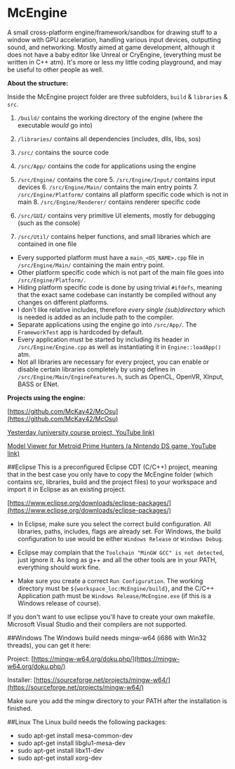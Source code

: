 # McEngine
A small cross-platform engine/framework/sandbox for drawing stuff to a window with GPU acceleration, handling various input devices, outputting sound, and networking. Mostly aimed at game development, although it does not have a baby editor like Unreal or CryEngine, (everything must be written in C++ atm). It's more or less my little coding playground, and may be useful to other people as well.

**About the structure:**

Inside the McEngine project folder are three subfolders, ```build``` &amp; ```libraries``` &amp; ```src```.

1. ```/build/``` contains the working directory of the engine (where the executable _would_ go into)

2. ```/libraries/``` contains all dependencies (includes, dlls, libs, sos)

3. ```/src/``` contains the source code
  3. ```/src/App/``` contains the code for applications using the engine
  4. ```/src/Engine/``` contains the core
    5. ```/src/Engine/Input/``` contains input devices
    6. ```/src/Engine/Main/``` contains the main entry points
    7. ```/src/Engine/Platform/``` contains all platform specific code which is not in main
    8. ```/src/Engine/Renderer/``` contains renderer specific code
  5. ```/src/GUI/``` contains very primitive UI elements, mostly for debugging (such as the console)
  6. ```/src/Util/``` contains helper functions, and small libraries which are contained in one file

- Every supported platform must have a ```main_<OS_NAME>.cpp``` file in ```/src/Engine/Main/``` containing the main entry point.
- Other platform specific code which is not part of the main file goes into ```/src/Engine/Platform/```.
- Hiding platform specific code is done by using trivial ```#ifdefs```, meaning that the exact same codebase can instantly be compiled without any changes on different platforms.
- I don't like relative includes, therefore _every single (sub)directory_ which is needed is added as an include path to the compiler.
- Separate applications using the engine go into ```/src/App/```. The ```FrameworkTest``` app is hardcoded by default.
- Every application must be started by including its header in ```/src/Engine/Engine.cpp``` as well as instantiating it in ```Engine::loadApp()``` atm.
- Not all libraries are necessary for every project, you can enable or disable certain libraries completely by using defines in ```/src/Engine/Main/EngineFeatures.h```, such as OpenCL, OpenVR, XInput, BASS or ENet.

**Projects using the engine:**

[https://github.com/McKay42/McOsu](https://github.com/McKay42/McOsu)

[Yesterday (university course project, YouTube link)](https://www.youtube.com/watch?v=RbuP1dNG304)

[Model Viewer for Metroid Prime Hunters (a Nintendo DS game, YouTube link)](https://youtu.be/BSn59ebjOnw?t=2m51s)

##Eclipse
This is a preconfigured Eclipse CDT (C/C++) project, meaning that in the best case you only have to copy the McEngine folder (which contains src, libraries, build and the project files) to your workspace and import it in Eclipse as an existing project.

[https://www.eclipse.org/downloads/eclipse-packages/](https://www.eclipse.org/downloads/eclipse-packages/)

- In Eclipse, make sure you select the correct build configuration. All libraries, paths, includes, flags are already set.
For Windows, the build configuration to use would be either ```Windows Release``` or ```Windows Debug```.

- Eclipse may complain that the ```Toolchain "MinGW GCC" is not detected```, just ignore it. As long as g++ and all the other tools are in your PATH, everything should work fine.

- Make sure you create a correct ```Run Configuration```. The working directory must be ```${workspace_loc:McEngine/build}```, and the C/C++ Application path must be ```Windows Release/McEngine.exe``` (if this is a Windows release of course).

If you don't want to use eclipse you'll have to create your own makefile. Microsoft Visual Studio and their compilers are not supported.

##Windows
The Windows build needs mingw-w64 (i686 with Win32 threads), you can get it here:

Project: [https://mingw-w64.org/doku.php/](https://mingw-w64.org/doku.php/)

Installer: [https://sourceforge.net/projects/mingw-w64/](https://sourceforge.net/projects/mingw-w64/)

Make sure you add the mingw directory to your PATH after the installation is finished.


##Linux
The Linux build needs the following packages:
- sudo apt-get install mesa-common-dev
- sudo apt-get install libglu1-mesa-dev
- sudo apt-get install libx11-dev
- sudo apt-get install xorg-dev
